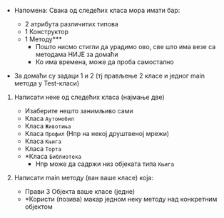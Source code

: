 - Напомена: Свака од следећих класа мора имати бар:
    - 2 атрибута различитих типова
    - 1 Конструктор
    - 1 Методу***   
        - Пошто нисмо стигли да урадимо ово, све што има везе са методама НИЈЕ за домаћи
        - Ко има времена, може да проба самостално

- За домаћи су задаци 1 и 2 (тј прављење 2 класе и једног main метода у Test-класи)

1. Написати неке од следећих класа (најмање две)
    - Изаберите нешто занимљиво сами
    - Класа `Аутомобил`
    - Класа `Животиња`
    - Класа `Профил` (Нпр на некој друштвеној мрежи)
    - Класа `Књига`
    - Класа `Торта`
    - *Класа `Библиотека`
        - Нпр може да садржи низ објеката типа `Књига`

2. Написати main методу (ван ваше класе) која:
    - Прави 3 Објекта ваше класе (једне)
    - *Користи (позива) макар једном неку методу над конкретним објектом

